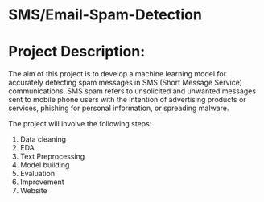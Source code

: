 # SMS/Email-Spam-Detection

# Project Description:
The aim of this project is to develop a machine learning model for accurately detecting spam messages in SMS (Short Message Service) communications. SMS spam refers to unsolicited and unwanted messages sent to mobile phone users with the intention of advertising products or services, phishing for personal information, or spreading malware.

The project will involve the following steps:
<BR>
1. Data cleaning <br>
2. EDA <br>
3. Text Preprocessing <br>
4. Model building <br>
5. Evaluation <br>
6. Improvement <br>
7. Website <br>



